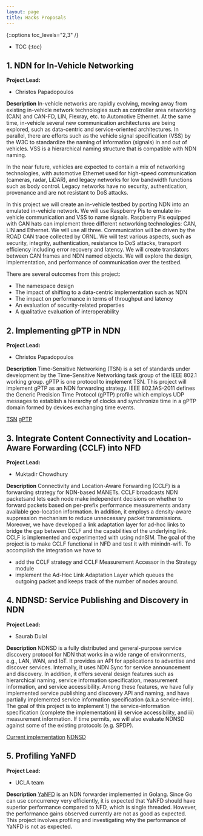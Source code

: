 ```yaml
---
layout: page
title: Hacks Proposals
---
```


{::options toc_levels="2,3" /}

* TOC
{:toc}

## 1. NDN for In-Vehicle Networking
**Project Lead:**
- Christos Papadopoulos

**Description**
In-vehicle networks are rapidly evolving, moving away from existing in-vehicle network technologies such as controller area networking (CAN) and CAN-FD, LIN, Flexray, etc. to Automotive Ethernet. At the same time, in-vehicle several new communication architectures are being explored, such as data-centric and service-oriented architectures. In parallel, there are efforts such as the vehicle signal specification (VSS) by the W3C to standardize the naming of information (signals) in and out of vehicles. VSS is a hierarchical naming structure that is compatible with NDN naming.

In the near future, vehicles are expected to contain a mix of networking technologies, with automotive Ethernet used for high-speed communication (cameras, radar, LiDAR), and legacy networks for low bandwidth functions such as body control. Legacy networks have no security, authentication, provenance and are not resistant to DoS attacks.

In this project we will create an in-vehicle testbed by porting NDN into an emulated in-vehicle network. We will use Raspberry Pis to emulate in-vehicle communication and VSS to name signals. Raspberry Pis equipped with CAN hats can implement three different networking technologies: CAN, LIN and Ethernet. We will use all three. Communication will be driven by the ROAD CAN trace collected by ORNL. We will test various aspects, such as security, integrity, authentication, resistance to DoS attacks, transport efficiency including error recovery and latency. We will create translators between CAN frames and NDN named objects. We will explore the design, implementation, and performance of communication over the testbed.

There are several outcomes from this project:
- The namespace design
- The impact of shifting to a data-centric implementation such as NDN
- The impact on performance in terms of throughput and latency
- An evaluation of security-related properties
- A qualitative evaluation of interoperability

## 2. Implementing gPTP in NDN
**Project Lead:**
- Christos Papadopoulos

**Description**
Time-Sensitive Networking (TSN) is a set of standards under development by the Time-Sensitive Networking task group of the IEEE 802.1 working group. gPTP is one protocol to implement TSN. This project will implement gPTP as an NDN forwarding strategy. IEEE 802.1AS-2011 defines the Generic Precision Time Protocol (gPTP) profile which employs UDP messages to establish a hierarchy of clocks and synchronize time in a gPTP domain formed by devices exchanging time events.

[TSN](https://en.wikipedia.org/wiki/Time-Sensitive_Networking)
[gPTP](https://docs.zephyrproject.org/latest/reference/networking/gptp.html)

## 3. Integrate Content Connectivity and Location-Aware Forwarding (CCLF) into NFD
**Project Lead:**
- Muktadir Chowdhury

**Description**
Connectivity and Location-Aware Forwarding (CCLF) is a forwarding strategy for NDN-based MANETs.  CCLF broadcasts NDN packetsand lets each node make independent decisions on whether to forward packets based on per-prefix performance measurements andany available geo-location information. In addition, it employs a density-aware suppression mechanism to reduce unnecessary packet transmissions. Moreover, we have developed a link adaptation layer for ad-hoc links to bridge the gap between CCLF and the capabilities of the underlying link.
CCLF is implemented and experimented with using ndnSIM. The goal of the project is to make CCLF functional in NFD and test it with minindn-wifi. 
To accomplish the integration we have to 
- add the CCLF strategy and CCLF Measurement Accessor in the Strategy module
- implement the Ad-Hoc Link Adaptation Layer which queues the outgoing packet and keeps track of the number of nodes around.

## 4. NDNSD: Service Publishing and Discovery in NDN
**Project Lead:**
- Saurab Dulal

**Description**
NDNSD is a fully distributed and general-purpose service discovery protocol for NDN that works in a wide range of environments, e.g., LAN, WAN, and IoT. It provides an API for applications to advertise and discover services. Internally, it uses NDN Sync for service announcement and discovery. In addition, it offers several design features such as hierarchical naming, service information specification, measurement information, and service accessibility. Among these 
features, we have fully implemented service publishing and discovery API and naming, and have partially implemented service information specification (a.k.a service-info). The goal of this project is to implement 1) the service-information specification (complete the implementation) ii) service accessibility, and iii) measurement information. If time permits, we will also evaluate NDNSD against some of the existing protocols (e.g. SPDP).

[Current implementation](https://github.com/dulalsaurab/NDNSD)
[NDNSD](https://umwa.memphis.edu/etd/index.php/view/download/sdulal/6651/6651.pdf)

## 5. Profiling YaNFD
**Project Lead:**
- UCLA team

**Description**
[YaNFD](https://github.com/named-data/YaNFD) is an NDN forwarder implemented in Golang. Since Go can use concurrency very efficiently, it is expected that YaNFD should have superior performance compared to NFD, which is single threaded. However, the performance gains observed currently are not as good as expected. This project involves profiling and investigating why the performance of YaNFD is not as expected.
